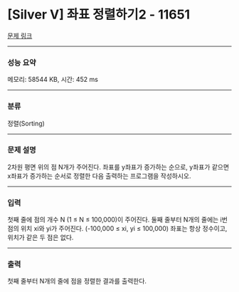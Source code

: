 # [Silver V] 좌표 정렬하기2 - 11651

[문제 링크](https://www.acmicpc.net/problem/11651) 

---
### 성능 요약
메모리: 58544 KB, 시간: 452 ms

---
### 분류
정렬(Sorting)

---
### 문제 설명
<p>2차원 평면 위의 점 N개가 주어진다. 좌표를 y좌표가 증가하는 순으로, y좌표가 같으면 x좌표가 증가하는 순서로 정렬한 다음 출력하는 프로그램을 작성하시오.</p>



---
### 입력
<p>첫째 줄에 점의 개수 N (1 ≤ N ≤ 100,000)이 주어진다. 둘째 줄부터 N개의 줄에는 i번점의 위치 xi와 yi가 주어진다. (-100,000 ≤ xi, yi ≤ 100,000) 좌표는 항상 정수이고, 위치가 같은 두 점은 없다.</p>

---
### 출력 
<p>첫째 줄부터 N개의 줄에 점을 정렬한 결과를 출력한다.</p>
